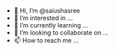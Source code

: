 - 👋 Hi, I’m @saiushasree
- 👀 I’m interested in ...
- 🌱 I’m currently learning ...
- 💞️ I’m looking to collaborate on ...
- 📫 How to reach me ...

<!---
saiushasree/saiushasree is a ✨ special ✨ repository because its `README.md` (this file) appears on your GitHub profile.
You can click the Preview link to take a look at your changes.
--->
